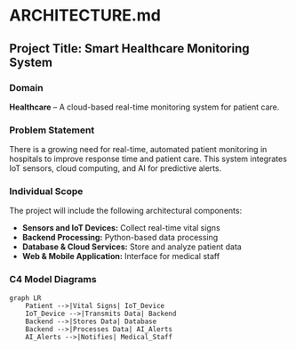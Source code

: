 # ARCHITECTURE.md

## Project Title: Smart Healthcare Monitoring System

### Domain
**Healthcare** – A cloud-based real-time monitoring system for patient care.

### Problem Statement
There is a growing need for real-time, automated patient monitoring in hospitals to improve response time and patient care. This system integrates IoT sensors, cloud computing, and AI for predictive alerts.

### Individual Scope
The project will include the following architectural components:
- **Sensors and IoT Devices:** Collect real-time vital signs
- **Backend Processing:** Python-based data processing
- **Database & Cloud Services:** Store and analyze patient data
- **Web & Mobile Application:** Interface for medical staff

### C4 Model Diagrams
```mermaid
graph LR
    Patient -->|Vital Signs| IoT_Device
    IoT_Device -->|Transmits Data| Backend
    Backend -->|Stores Data| Database
    Backend -->|Processes Data| AI_Alerts
    AI_Alerts -->|Notifies| Medical_Staff
```

